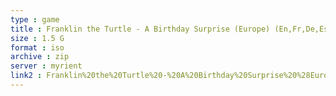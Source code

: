 ```yaml
---
type : game
title : Franklin the Turtle - A Birthday Surprise (Europe) (En,Fr,De,Es,It,Nl,Pt,No,Da,Fi)
size : 1.5 G
format : iso
archive : zip
server : myrient
link2 : Franklin%20the%20Turtle%20-%20A%20Birthday%20Surprise%20%28Europe%29%20%28En%2CFr%2CDe%2CEs%2CIt%2CNl%2CPt%2CNo%2CDa%2CFi%29
---
```

